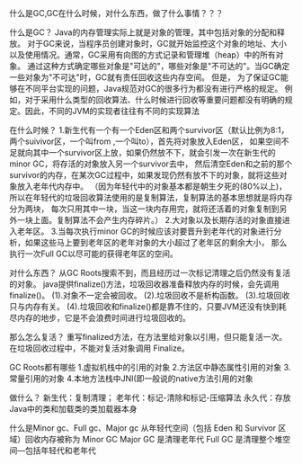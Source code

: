 什么是GC,GC在什么时候，对什么东西，做了什么事情？？？

什么是GC？
Java的内存管理实际上就是对象的管理，其中包括对象的分配和释放。
对于GC来说，当程序员创建对象时，GC就开始监控这个对象的地址、大小以及使用情况。通常，GC采用有向图的方式记录和管理堆（heap）中的所有对象。
通过这种方式确定哪些对象是"可达的"，哪些对象是"不可达的"。当GC确定一些对象为"不可达"时，GC就有责任回收这些内存空间。
但是， 为了保证GC能够在不同平台实现的问题，Java规范对GC的很多行为都没有进行严格的规定。
例如，对于采用什么类型的回收算法、什么时候进行回收等重要问题都没有明确的规定。因此，不同的JVM的实现者往往有不同的实现算法

在什么时候？
1.新生代有一个有一个Eden区和两个survivor区（默认比例为8:1，两个suivivor区，一个叫from ,一个叫to），首先将对象放入Eden区，
如果空间不足就向其中一个survivor区上放，如果仍然放不下，就会引发一次在新生代的minor GC，将存活的对象放入另一个survivor去中，
然后清空Eden和之前的那个survivor的内存，在某次GC过程中，如果发现仍然有放不下的对象，就将这些对象放入老年代内存中。
（因为年轻代中的对象基本都是朝生夕死的(80%以上)，所以在年轻代的垃圾回收算法使用的是复制算法，复制算法的基本思想就是将内存分为两块，
每次只用其中一块，当这一块内存用完，就将还活着的对象复制到另外一块上面。复制算法不会产生内存碎片。）
2.大对象以及长期存活的对象直接进入老年区。
3.当每次执行minor GC的时候应该对要晋升到老年代的对象进行分析，如果这些马上要到老年区的老年对象的大小超过了老年区的剩余大小，
那么执行一次Full GC以尽可能的获得老年区的空间。

对什么东西？
从GC Roots搜索不到，而且经历过一次标记清理之后仍然没有复活的对象。
java提供finalize()方法，垃圾回收器准备释放内存的时候，会先调用finalize()。
(1).对象不一定会被回收。
(2).垃圾回收不是析构函数。
(3).垃圾回收只与内存有关。
(4).垃圾回收和finalize()都是靠不住的，只要JVM还没有快到耗尽内存的地步，它是不会浪费时间进行垃圾回收的。

那么怎么复活？
重写finalized方法，在方法里给对象以引用，但只能复活一次。在垃圾回收过程中，不能对复活对象调用 Finalize。

GC Roots都有哪些
1.虚拟机栈中的引用的对象
2.方法区中静态属性引用的对象
3.常量引用的对象
4.本地方法栈中JNI(即一般说的native方法引用的对象

做什么？
新生代：复制清理；
老年代：标记-清除和标记-压缩算法
永久代：存放Java中的类和加载类的类加载器本身

什么是Minor gc、Full gc、Major gc
从年轻代空间（包括 Eden 和 Survivor 区域）回收内存被称为 Minor GC
Major GC 是清理老年代
Full GC 是清理整个堆空间—包括年轻代和老年代
